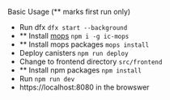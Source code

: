 Basic Usage (** marks first run only)
- Run dfx `dfx start --background`
- ** Install [mops](https://mops.one) `npm i -g ic-mops` 
- ** Install mops packages `mops install`
- Deploy canisters `npm run deploy`
- Change to frontend directory `src/frontend`
- ** Install npm packages `npm install`
- Run `npm run dev`
- https://localhost:8080 in the browswer

